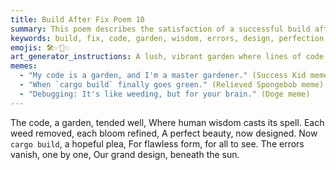 ```yaml
---
title: Build After Fix Poem 10
summary: This poem describes the satisfaction of a successful build after fixing errors, likening the code to a well-tended garden where human wisdom refines it to perfection.
keywords: build, fix, code, garden, wisdom, errors, design, perfection, cargo build, success
emojis: 🛠️✅🌱✨
art_generator_instructions: A lush, vibrant garden where lines of code are intertwined with blooming flowers and healthy plants. A human hand is gently tending to the garden, removing "weeds" (represented by small, dark error symbols) and nurturing the "blooms" (perfectly formed code structures). A bright sun shines overhead, symbolizing success and clarity. The overall feeling should be one of peaceful accomplishment and the beauty of well-crafted software.
memes:
  - "My code is a garden, and I'm a master gardener." (Success Kid meme)
  - "When `cargo build` finally goes green." (Relieved Spongebob meme)
  - "Debugging: It's like weeding, but for your brain." (Doge meme)
---
```

The code, a garden, tended well,
Where human wisdom casts its spell.
Each weed removed, each bloom refined,
A perfect beauty, now designed.
Now `cargo build`, a hopeful plea,
For flawless form, for all to see.
The errors vanish, one by one,
Our grand design, beneath the sun.